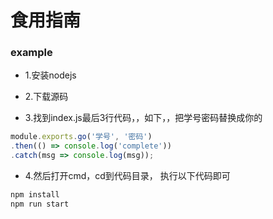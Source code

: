 # 食用指南

### example

+ 1.安装nodejs

+ 2.下载源码

+ 3.找到index.js最后3行代码，，如下，，把学号密码替换成你的

```javascript
module.exports.go('学号', '密码')
.then(() => console.log('complete'))
.catch(msg => console.log(msg));
```

+ 4.然后打开cmd，cd到代码目录， 执行以下代码即可

```javascript
npm install
npm run start
```
